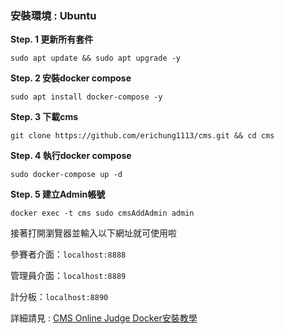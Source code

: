 ### 安裝環境 : Ubuntu
**Step. 1 更新所有套件**
```
sudo apt update && sudo apt upgrade -y
```

**Step. 2 安裝docker compose**
```
sudo apt install docker-compose -y
```
**Step. 3 下載cms**
```
git clone https://github.com/erichung1113/cms.git && cd cms
```
**Step. 4 執行docker compose**
```
sudo docker-compose up -d
```
**Step. 5 建立Admin帳號**
```
docker exec -t cms sudo cmsAddAdmin admin
```
接著打開瀏覽器並輸入以下網址就可使用啦


參賽者介面：`localhost:8888`

管理員介面：`localhost:8889`

計分板：`localhost:8890`

詳細請見 : [CMS Online Judge Docker安裝教學](https://hackmd.io/WKsC33XYRme4sM-Kkst_XA)
